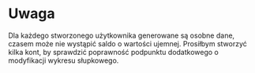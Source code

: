 # Uwaga

Dla każdego stworzonego użytkownika generowane są osobne dane, 
czasem może nie wystąpić saldo o wartości ujemnej.
Prosiłbym stworzyć kilka kont, by sprawdzić poprawność podpunktu dodatkowego o modyfikacji wykresu słupkowego.
